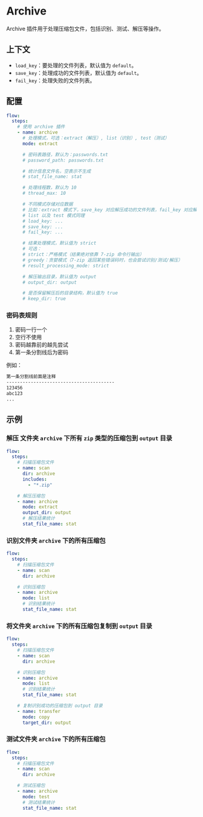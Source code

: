 # Archive

Archive 插件用于处理压缩包文件，包括识别、测试、解压等操作。

## 上下文

- `load_key`：要处理的文件列表，默认值为 `default`。
- `save_key`：处理成功的文件列表，默认值为 `default`。
- `fail_key`：处理失败的文件列表。

## 配置

```yaml
flow:
  steps:
    # 使用 archive 插件
    - name: archive
      # 处理模式，可选：extract（解压）, list（识别）, test（测试）
      mode: extract

      # 密码表路径，默认为：passwords.txt
      # password_path: passwords.txt

      # 统计信息文件名，空表示不生成
      # stat_file_name: stat

      # 处理线程数，默认为 10
      # thread_max: 10

      # 不同模式存储对应数据
      # 比如：extract 模式下，save_key 对应解压成功的文件列表，fail_key 对应解压失败的文件列表
      # list 以及 test 模式同理
      # load_key: ...
      # save_key: ...
      # fail_key: ...

      # 结果处理模式，默认值为 strict
      # 可选：
      # strict：严格模式（结果绝对依靠 7-zip 命令行输出）
      # greedy：贪婪模式（7-zip 返回某些错误码时，也会尝试识别/测试/解压）
      # result_processing_mode: strict

      # 解压输出目录，默认值为 output
      # output_dir: output

      # 是否保留解压后的目录结构，默认值为 true
      # keep_dir: true
```

### 密码表规则

1. 密码一行一个
2. 空行不使用
3. 密码越靠前的越先尝试
4. 第一条分割线后为密码

例如：

```txt
第一条分割线前面是注释
----------------------------------------
123456
abc123
...
```

## 示例

### 解压 文件夹 `archive` 下所有 `zip` 类型的压缩包到 `output` 目录

```yaml
flow:
  steps:
    # 扫描压缩包文件
    - name: scan
      dir: archive
      includes:
        - "*.zip"

    # 解压压缩包
    - name: archive
      mode: extract
      output_dir: output
      # 解压结果统计
      stat_file_name: stat
```

### 识别文件夹 `archive` 下的所有压缩包

```yaml
flow:
  steps:
    # 扫描压缩包文件
    - name: scan
      dir: archive

    # 识别压缩包
    - name: archive
      mode: list
      # 识别结果统计
      stat_file_name: stat
```

### 将文件夹 `archive` 下的所有压缩包复制到 `output` 目录

```yaml
flow:
  steps:
    # 扫描压缩包文件
    - name: scan
      dir: archive

    # 识别压缩包
    - name: archive
      mode: list
      # 识别结果统计
      stat_file_name: stat

    # 复制识别成功的压缩包到 output 目录
    - name: transfer
      mode: copy
      target_dir: output
```

### 测试文件夹 `archive` 下的所有压缩包

```yaml
flow:
  steps:
    # 扫描压缩包文件
    - name: scan
      dir: archive

    # 测试压缩包
    - name: archive
      mode: test
      # 测试结果统计
      stat_file_name: stat
```